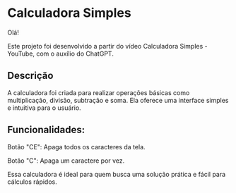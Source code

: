 # Calculadora Simples
Olá!

Este projeto foi desenvolvido a partir do vídeo Calculadora Simples - YouTube, com o auxílio do ChatGPT.

## Descrição
A calculadora foi criada para realizar operações básicas como multiplicação, divisão, subtração e soma. Ela oferece uma interface simples e intuitiva para o usuário.

## Funcionalidades:
Botão "CE": Apaga todos os caracteres da tela.

Botão "C": Apaga um caractere por vez.

Essa calculadora é ideal para quem busca uma solução prática e fácil para cálculos rápidos.
